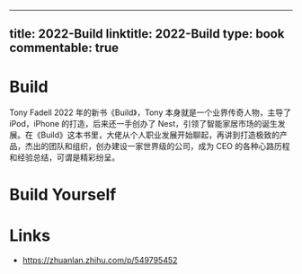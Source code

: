 
---
title: 2022-Build
linktitle: 2022-Build
type: book
commentable: true
---

# Build

Tony Fadell 2022 年的新书《Build》，Tony 本身就是一个业界传奇人物，主导了 iPod，iPhone 的打造，后来还一手创办了 Nest，引领了智能家居市场的诞生发展。在《Build》这本书里，大佬从个人职业发展开始聊起，再讲到打造极致的产品，杰出的团队和组织，创办建设一家世界级的公司，成为 CEO 的各种心路历程和经验总结，可谓是精彩纷呈。

# Build Yourself

# Links

- https://zhuanlan.zhihu.com/p/549795452

    